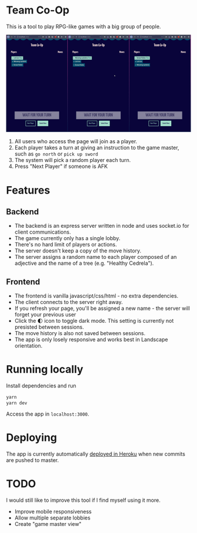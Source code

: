 # Team Co-Op

This is a tool to play RPG-like games with a big group of people.

![VIdeo showing the app](demo.gif)

1. All users who access the page will join as a player.
2. Each player takes a turn at giving an instruction to the game master, such as `go north` or `pick up sword`
3. The system will pick a random player each turn.
4. Press "Next Player" if someone is AFK

# Features

## Backend

- The backend is an express server written in node and uses socket.io for client communications.
- The game currently only has a single lobby.
- There's no hard limit of players or actions.
- The server doesn't keep a copy of the move history.
- The server assigns a random name to each player composed of an adjective and the name of a tree (e.g. "Healthy Cedrela").

## Frontend

- The frontend is vanilla javascript/css/html - no extra dependencies.
- The client connects to the server right away.
- If you refresh your page, you'll be assigned a new name - the server will forget your previous user
- Click the 🌓 icon to toggle dark mode. This setting is currently not presisted between sessions.
- The move history is also not saved between sessions.
- The app is only losely responsive and works best in Landscape orientation.

# Running locally

Install dependencies and run

```
yarn
yarn dev
```

Access the app in `localhost:3000`.

# Deploying

The app is currently automatically [deployed in Heroku](https://team-co-op.herokuapp.com/) when new commits are pushed to master.

# TODO

I would still like to improve this tool if  I find myself using it more.

- Improve mobile responsiveness
- Allow multiple separate lobbies
- Create "game master view"
